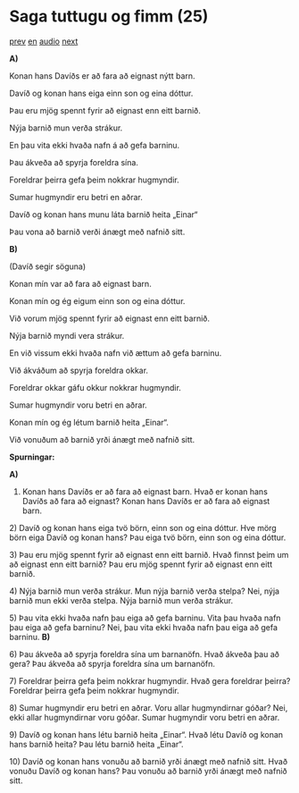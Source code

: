 # Saga tuttugu og fimm (25)

[prev](../is/story_24.md)
[en](../en/story_25.md)
[audio](../audio/story_25.mp3)
[next](../is/story_26.md)

**A)**

Konan hans Davíðs er að fara að eignast nýtt barn.

Davíð og konan hans eiga einn son og eina dóttur.

Þau eru mjög spennt fyrir að eignast enn eitt barnið.

Nýja barnið mun verða strákur.

En þau vita ekki hvaða nafn á að gefa barninu.

Þau ákveða að spyrja foreldra sína.

Foreldrar þeirra gefa þeim nokkrar hugmyndir.

Sumar hugmyndir eru betri en aðrar.

Davíð og konan hans munu láta barnið heita „Einar“

Þau vona að barnið verði ánægt með nafnið sitt.

**B)**

(Davíð segir söguna)

Konan mín var að fara að eignast barn.

Konan mín og ég eigum einn son og eina dóttur.

Við vorum mjög spennt fyrir að eignast enn eitt barnið.

Nýja barnið myndi vera strákur.

En við vissum ekki hvaða nafn við ættum að gefa barninu.

Við ákváðum að spyrja foreldra okkar.

Foreldrar okkar gáfu okkur nokkrar hugmyndir.

Sumar hugmyndir voru betri en aðrar.

Konan mín og ég létum barnið heita „Einar“.

Við vonuðum að barnið yrði ánægt með nafnið sitt.

**Spurningar:**

**A)**
1) Konan hans Davíðs er að fara að eignast barn. Hvað er konan hans
Davíðs að fara að eignast? Konan hans Davíðs er að fara að eignast barn.

2\) Davíð og konan hans eiga tvö börn, einn son og eina dóttur. Hve mörg
börn eiga Davíð og konan hans? Þau eiga tvö börn, einn son og eina
dóttur.

3\) Þau eru mjög spennt fyrir að eignast enn eitt barnið. Hvað finnst
þeim um að eignast enn eitt barnið? Þau eru mjög spennt fyrir að eignast
enn eitt barnið.

4\) Nýja barnið mun verða strákur. Mun nýja barnið verða stelpa? Nei,
nýja barnið mun ekki verða stelpa. Nýja barnið mun verða strákur.

5\) Þau vita ekki hvaða nafn þau eiga að gefa barninu. Vita þau hvaða
nafn þau eiga að gefa barninu? Nei, þau vita ekki hvaða nafn þau eiga að
gefa barninu.
**B)**

6\) Þau ákveða að spyrja foreldra sína um barnanöfn. Hvað ákveða þau að
gera? Þau ákveða að spyrja foreldra sína um barnanöfn.

7\) Foreldrar þeirra gefa þeim nokkrar hugmyndir. Hvað gera foreldrar
þeirra? Foreldrar þeirra gefa þeim nokkrar hugmyndir.

8\) Sumar hugmyndir eru betri en aðrar. Voru allar hugmyndirnar góðar?
Nei, ekki allar hugmyndirnar voru góðar. Sumar hugmyndir voru betri en
aðrar.

9\) Davíð og konan hans létu barnið heita „Einar“. Hvað létu Davíð og
konan hans barnið heita? Þau létu barnið heita „Einar“.

10\) Davíð og konan hans vonuðu að barnið yrði ánægt með nafnið sitt.
Hvað vonuðu Davíð og konan hans? Þau vonuðu að barnið yrði ánægt með
nafnið sitt.
